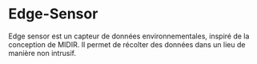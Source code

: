# Edge-Sensor
Edge sensor est un capteur de données environnementales, inspiré de la conception de MIDIR. Il permet de récolter des données dans un lieu de manière non intrusif.
